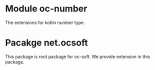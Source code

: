# Module oc-number

The extensions for kotlin number type.

# Pacakge net.ocsoft

This package is root package for oc-soft. We provide extension in this package.

